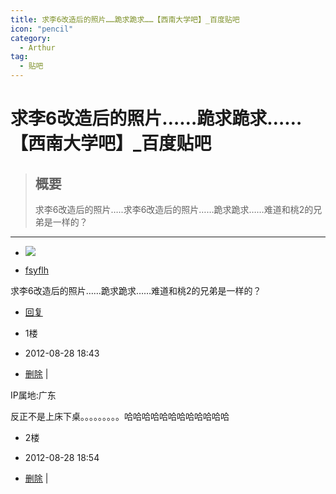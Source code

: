 ```yaml
---
title: 求李6改造后的照片……跪求跪求……【西南大学吧】_百度贴吧
icon: "pencil"
category:
  - Arthur
tag:
  - 贴吧
---
```


# 求李6改造后的照片……跪求跪求……【西南大学吧】_百度贴吧

> ## 概要
> 求李6改造后的照片…..求李6改造后的照片……跪求跪求……难道和桃2的兄弟是一样的？

---
-   [![](https://himg.bdimg.com/sys/portrait/item/tb.1.b9fc0bd1.TJykhab2yC352vX_pOgzGQ)](https://tieba.baidu.com/home/main?id=tb.1.b9fc0bd1.TJykhab2yC352vX_pOgzGQ&fr=pb&ie=utf-8)
    

-   [fsyflh](https://tieba.baidu.com/home/main?id=tb.1.b9fc0bd1.TJykhab2yC352vX_pOgzGQ&fr=pb&ie=utf-8 "该用户已经连续签到217天了，连续30天一举“橙”名")

求李6改造后的照片……跪求跪求……难道和桃2的兄弟是一样的？

  
  

-   [回复](https://tieba.baidu.com/p/1824675812?pid=23654115665&cid=0#)

-   1楼
-   2012-08-28 18:43

-   [删除](https://tieba.baidu.com/p/1824675812?pid=23654115665&cid=0#) |

IP属地:广东

反正不是上床下桌。。。。。。。。。哈哈哈哈哈哈哈哈哈哈哈哈

  
  

-   2楼
-   2012-08-28 18:54

-   [删除](https://tieba.baidu.com/p/1824675812?pid=23654115665&cid=0#) |
